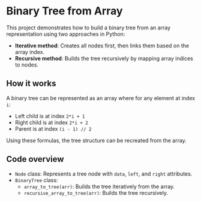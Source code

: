 # Binary Tree from Array

This project demonstrates how to build a binary tree from an array representation using two approaches in Python:

- **Iterative method**: Creates all nodes first, then links them based on the array index.
- **Recursive method**: Builds the tree recursively by mapping array indices to nodes.

## How it works

A binary tree can be represented as an array where for any element at index `i`:

- Left child is at index `2*i + 1`
- Right child is at index `2*i + 2`
- Parent is at index `(i - 1) // 2`

Using these formulas, the tree structure can be recreated from the array.

## Code overview

- `Node` class: Represents a tree node with `data`, `left`, and `right` attributes.
- `BinaryTree` class:  
  - `array_to_tree(arr)`: Builds the tree iteratively from the array.
  - `recursive_array_to_tree(arr)`: Builds the tree recursively.

